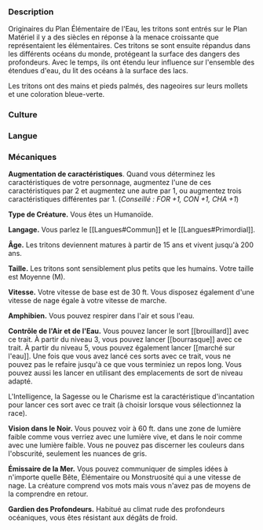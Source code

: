 
### Description

Originaires du Plan Élémentaire de l'Eau, les tritons sont entrés sur le Plan Matériel il y a des siècles en réponse à la menace croissante que représentaient les élémentaires. Ces tritons se sont ensuite répandus dans les différents océans du monde, protégeant la surface des dangers des profondeurs. Avec le temps, ils ont étendu leur influence sur l'ensemble des étendues d'eau, du lit des océans à la surface des lacs. 

Les tritons ont des mains et pieds palmés, des nageoires sur leurs mollets et une coloration bleue-verte.

### Culture

### Langue

### Mécaniques

**Augmentation de caractéristiques**. Quand vous déterminez les caractéristiques de votre personnage, augmentez l'une de ces caractéristiques par 2 et augmentez une autre par 1, ou augmentez trois caractéristiques différentes par 1. (*Conseillé : FOR +1, CON +1, CHA +1*)

**Type de Créature.** Vous êtes un Humanoïde.

**Langage.** Vous parlez le [[Langues#Commun]] et le [[Langues#Primordial]].

**Âge.** Les tritons deviennent matures à partir de 15 ans et vivent jusqu'à 200 ans.

**Taille.** Les tritons sont sensiblement plus petits que les humains. Votre taille est Moyenne (M).

**Vitesse.** Votre vitesse de base est de 30 ft. Vous disposez également d'une vitesse de nage égale à votre vitesse de marche.

**Amphibien.** Vous pouvez respirer dans l'air et sous l'eau.

**Contrôle de l'Air et de l'Eau.** Vous pouvez lancer le sort [[brouillard]] avec ce trait. À partir du niveau 3, vous pouvez lancer [[bourrasque]] avec ce trait. À partir du niveau 5, vous pouvez également lancer [[marché sur l'eau]]. Une fois que vous avez lancé ces sorts avec ce trait, vous ne pouvez pas le refaire jusqu'à ce que vous terminiez un repos long. Vous pouvez aussi les lancer en utilisant des emplacements de sort de niveau adapté.

L'Intelligence, la Sagesse ou le Charisme est la caractéristique d'incantation pour lancer ces sort avec ce trait (à choisir lorsque vous sélectionnez la race).

**Vision dans le Noir.** Vous pouvez voir à 60 ft. dans une zone de lumière faible comme vous verriez avec une lumière vive, et dans le noir comme avec une lumière faible. Vous ne pouvez pas discerner les couleurs dans l'obscurité, seulement les nuances de gris.

**Émissaire de la Mer.** Vous pouvez communiquer de simples idées à n'importe quelle Bête, Élémentaire ou Monstruosité qui a une vitesse de nage. La créature comprend vos mots mais vous n'avez pas de moyens de la comprendre en retour.

**Gardien des Profondeurs.** Habitué au climat rude des profondeurs océaniques, vous êtes résistant aux dégâts de froid.
